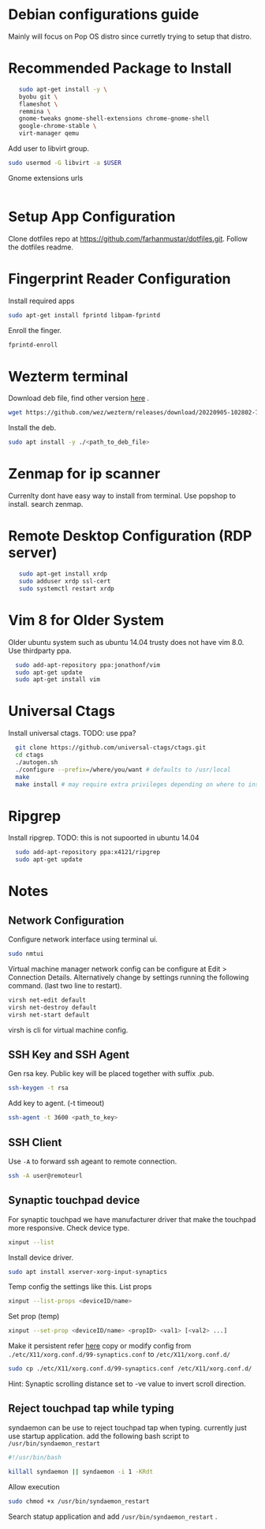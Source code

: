 # Debian configurations guide
Mainly will focus on Pop OS distro since curretly trying to setup that distro.

# Recommended Package to Install
```bash
   sudo apt-get install -y \
   byobu git \
   flameshot \
   remmina \
   gnome-tweaks gnome-shell-extensions chrome-gnome-shell
   google-chrome-stable \
   virt-manager qemu
```

Add user to libvirt group.
```bash
sudo usermod -G libvirt -a $USER
```

<!-- TODO: explore https://github.com/pop-os/touchegg#installation -->
Gnome extensions urls
```bash
```

# Setup App Configuration
Clone dotfiles repo at https://github.com/farhanmustar/dotfiles.git.
Follow the dotfiles readme.

# Fingerprint Reader Configuration
<!-- source from https://rcarrillo.dev/enable-fingerprint-scanner-on-pop-os-21-10/ -->
Install required apps
```bash
sudo apt-get install fprintd libpam-fprintd
```
Enroll the finger.
```bash
fprintd-enroll
```

# Wezterm terminal
Download deb file, find other version [here](https://wezfurlong.org/wezterm/install/linux.html) .
```bash
wget https://github.com/wez/wezterm/releases/download/20220905-102802-7d4b8249/wezterm-20220905-102802-7d4b8249.Ubuntu22.04.deb
```
Install the deb.
```bash
sudo apt install -y ./<path_to_deb_file>
```

# Zenmap for ip scanner
Currenlty dont have easy way to install from terminal.
Use popshop to install. search zenmap.

# Remote Desktop Configuration (RDP server)
```bash
   sudo apt-get install xrdp
   sudo adduser xrdp ssl-cert
   sudo systemctl restart xrdp
```

# Vim 8 for Older System
Older ubuntu system such as ubuntu 14.04 trusty does not have vim 8.0. Use thirdparty ppa.
```bash
  sudo add-apt-repository ppa:jonathonf/vim
  sudo apt-get update
  sudo apt-get install vim
```

# Universal Ctags
Install universal ctags. TODO: use ppa?
```bash
  git clone https://github.com/universal-ctags/ctags.git
  cd ctags
  ./autogen.sh
  ./configure --prefix=/where/you/want # defaults to /usr/local
  make
  make install # may require extra privileges depending on where to install
```

# Ripgrep
Install ripgrep. TODO: this is not supoorted in ubuntu 14.04
```bash
  sudo add-apt-repository ppa:x4121/ripgrep
  sudo apt-get update
```

# Notes

## Network Configuration
Configure network interface using terminal ui.
```bash
sudo nmtui
```

Virtual machine manager network config can be configure at Edit > Connection Details.
Alternatively change by settings running the following command. (last two line to restart).
```bash
virsh net-edit default
virsh net-destroy default
virsh net-start default
```
virsh is cli for virtual machine config.

## SSH Key and SSH Agent

Gen rsa key. Public key will be placed together with suffix .pub.
```bash
ssh-keygen -t rsa
```

Add key to agent. (-t timeout)
```bash
ssh-agent -t 3600 <path_to_key>
```

## SSH Client
Use `-A` to forward ssh ageant to remote connection.
```bash
ssh -A user@remoteurl
```

## Synaptic touchpad device
For synaptic touchpad we have manufacturer driver that make the touchpad more responsive.
Check device type.
```bash
xinput --list
```
Install device driver.
```bash
sudo apt install xserver-xorg-input-synaptics
```
Temp config the settings like this.
List props
```bash
xinput --list-props <deviceID/name>
```
Set prop (temp)
```bash
xinput --set-prop <deviceID/name> <propID> <val1> [<val2> ...]
```
Make it persistent refer [here](https://www.x.org/releases/X11R7.6/doc/man/man4/synaptics.4.xhtml#heading4) 
copy or modify config from `./etc/X11/xorg.conf.d/99-synaptics.conf` to `/etc/X11/xorg.conf.d/`
```bash
sudo cp ./etc/X11/xorg.conf.d/99-synaptics.conf /etc/X11/xorg.conf.d/
```
Hint:
Synaptic scrolling distance set to -ve value to invert scroll direction.

## Reject touchpad tap while typing
syndaemon can be use to reject touchpad tap when typing.
currently just use startup application.
add the following bash script to `/usr/bin/syndaemon_restart` 
```bash
#!/usr/bin/bash

killall syndaemon || syndaemon -i 1 -KRdt
```
Allow execution
```bash
sudo chmod +x /usr/bin/syndaemon_restart
```
Search statup application and add `/usr/bin/syndaemon_restart` .
